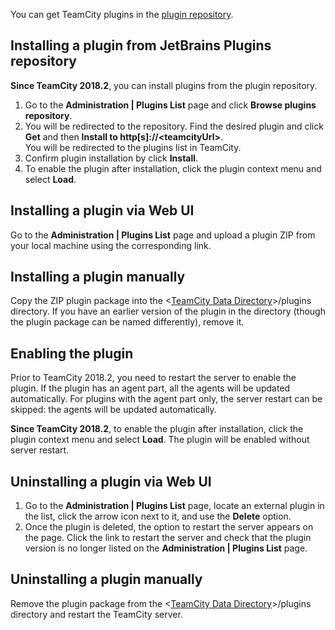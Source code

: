 [//]: # (title: Installing Additional Plugins)
[//]: # (auxiliary-id: Installing Additional Plugins)

You can get TeamCity plugins in the [plugin repository](https://plugins.jetbrains.com/teamcity).

## Installing a plugin from JetBrains Plugins repository

__Since TeamCity 2018.2__, you can install plugins from the plugin repository.

1. Go to the __Administration | Plugins List__ page and click __Browse plugins repository__.
2. You will be redirected to the repository. Find the desired plugin and click __Get__ and then __Install to http[s]://\<teamcityUrl\>__.   
You will be redirected to the plugins list in TeamCity. 
3. Confirm plugin installation by click __Install__.
4. To enable the plugin after installation, click the plugin context menu and select __Load__. 

## Installing a plugin via Web UI

Go to the __Administration | Plugins List__ page and upload a plugin ZIP from your local machine using the corresponding link.

## Installing a plugin manually

Copy the ZIP plugin package into the \<[TeamCity Data Directory](teamcity-data-directory.md)\>/plugins  directory. If you have an earlier version of the plugin in the directory (though the plugin package can be named differently), remove it.

## Enabling the plugin

Prior to TeamCity 2018.2, you need to restart the server to enable the plugin. If the plugin has an agent part, all the agents will be updated automatically. For plugins with the agent part only, the server restart can be skipped: the agents will be updated automatically.

__Since TeamCity 2018.2__, to enable the plugin after installation, click the plugin context menu and select __Load__. The plugin will be enabled without server restart.

## Uninstalling a plugin via Web UI

1. Go to the __Administration | Plugins List__ page, locate an external plugin in the list, click the arrow icon next to it, and use the __Delete__ option. 
2. Once the plugin is deleted, the option to restart the server appears on the page. Click the link to restart the server and check that the plugin version is no longer listed on the __Administration | Plugins List__ page.


## Uninstalling a plugin manually

Remove the plugin package from the \<[TeamCity Data Directory](teamcity-data-directory.md)\>/plugins directory and restart the TeamCity server.
